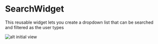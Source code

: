 # SearchWidget
This reusable widget lets you create a dropdown list that can be searched and filtered as the user types


![alt initial view](https://github.com/paritho/master/initial.jpg)
